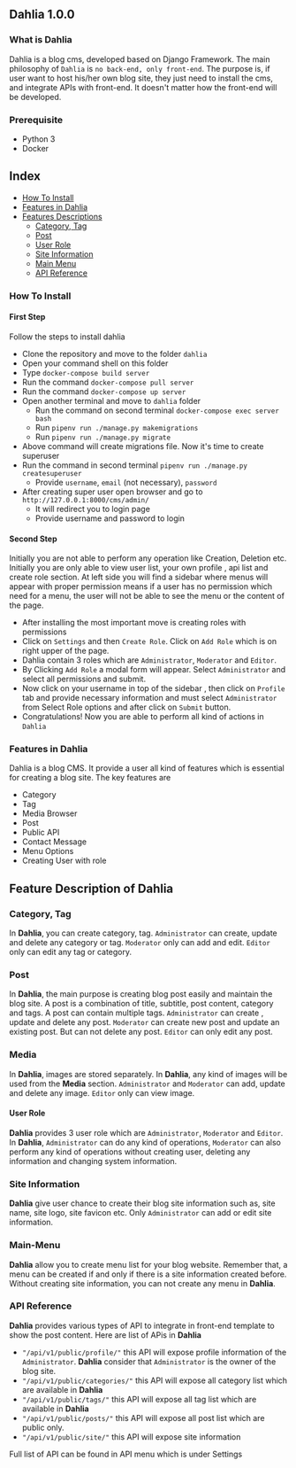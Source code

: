 ## Dahlia 1.0.0

### What is Dahlia
Dahlia is a blog cms, developed based on Django Framework. The main philosophy of `Dahlia` is `no back-end, only front-end`. The purpose is, if user want to host his/her own blog site, they just need to install the cms, and integrate APIs with front-end. It doesn't matter how the front-end will be developed. 

### Prerequisite
* Python 3
* Docker

## Index

* [How To Install](https://github.com/farhapartex/dahlia#how-to-install)
* [Features in Dahlia](https://github.com/farhapartex/dahlia#features-in-dahlia)
* [Features Descriptions](https://github.com/farhapartex/dahlia#description-of-features-in-dahlia)
  * [Category, Tag](https://github.com/farhapartex/dahlia#category-tag)
  * [Post](https://github.com/farhapartex/dahlia#post)
  * [User Role](https://github.com/farhapartex/dahlia#user-role)
  * [Site Information](https://github.com/farhapartex/dahlia#site-information)
  * [Main Menu](https://github.com/farhapartex/dahlia#main-menu)
  * [API Reference](https://github.com/farhapartex/dahlia#main-menu)
  

### How To Install

#### First Step
Follow the steps to install dahlia

* Clone the repository and move to the folder `dahlia`
* Open your command shell on this folder
* Type `docker-compose build server`
* Run the command `docker-compose pull server`
* Run the command `docker-compose up server`
* Open another terminal and move to `dahlia` folder
  * Run the command on second terminal `docker-compose exec server bash`
  * Run `pipenv run ./manage.py makemigrations`
  * Run `pipenv run ./manage.py migrate`
* Above command will create migrations file. Now it's time to create superuser
* Run the command in second terminal `pipenv run ./manage.py createsuperuser`
  * Provide `username`, `email` (not necessary), `password` 
* After creating super user open browser and go to `http://127.0.0.1:8000/cms/admin/`
  * It will redirect you to login page
  * Provide username and password to login

#### Second Step
Initially you are not able to perform any operation like Creation, Deletion etc. Initially you are only able to view user list, your own profile , api list and create role section. At left side you will find a sidebar where menus will appear with proper permission means if a user has no permission which need for a menu, the user will not be able to see the menu or the content of the page.

* After installing the most important move is creating roles with permissions
* Click on `Settings` and then `Create Role`. Click on `Add Role` which is on right upper of the page. 
* Dahlia contain 3 roles which are `Administrator`, `Moderator` and `Editor`.
* By Clicking `Add Role` a modal form will appear. Select `Administrator` and select all permissions and submit. 
* Now click on your username in top of the sidebar , then click on `Profile` tab and provide necessary information and must select `Administrator` from Select Role options and after click on `Submit` button.
* Congratulations! Now you are able to perform all kind of actions in `Dahlia`

### Features in Dahlia

Dahlia is a blog CMS. It provide a user all kind of features which is essential for creating a blog site. The key features are
* Category
* Tag
* Media Browser
* Post
* Public API
* Contact Message
* Menu Options
* Creating User with role

## Feature Description of Dahlia

### Category, Tag
In **Dahlia**, you can create category, tag. `Administrator` can create, update and delete any category or tag. `Moderator` only can add and edit. `Editor` only can edit any tag or category.

### Post
In **Dahlia**, the main purpose is creating blog post easily and maintain the blog site. A post is a combination of title, subtitle, post content, category and tags. A post can contain multiple tags. `Administrator` can create , update and delete any post. `Moderator` can create new post and update an existing post. But can not delete any post. `Editor` can only edit any post.

### Media
In **Dahlia**, images are stored separately. In **Dahlia**, any kind of images will be used from the **Media** section. `Administrator` and `Moderator` can add, update and delete any image. `Editor` only can view image.

#### User Role
**Dahlia** provides 3 user role which are `Administrator`, `Moderator` and `Editor`. In **Dahlia**, `Administrator` can do any kind of operations, `Moderator` can also perform any kind of operations without creating user, deleting any information and changing system information.

### Site Information
**Dahlia** give user chance to create their blog site information such as, site name, site logo, site favicon etc. Only `Administrator` can add or edit site information.

### Main-Menu
**Dahlia** allow you to create menu list for your blog website. Remember that, a menu can be created if and only if there is a site information created before. Without creating site information, you can not create any menu in **Dahlia**.

### API Reference
**Dahlia** provides various types of API to integrate in front-end template to show the post content. Here are list of APis in **Dahlia**

* `"/api/v1/public/profile/"` this API will expose profile information of the `Administrator`. **Dahlia** consider that `Administrator` is the owner of the blog site.
* `"/api/v1/public/categories/"` this API will expose all category list which are available in **Dahlia**
* `"/api/v1/public/tags/"` this API will expose all tag list which are available in **Dahlia**
* `"/api/v1/public/posts/"` this API will expose all post list which are public only. 
* `"/api/v1/public/site/"` this API will expose site information

Full list of API can be found in API menu which is under Settings
